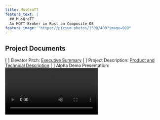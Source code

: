 ```yaml
---
title: MusQraTT
feature_text: |
  ## MusQraTT
  An MQTT Broker in Rust on Composite OS
feature_image: "https://picsum.photos/1300/400?image=989"
---
```


## Project Documents

[ ] Elevator Pitch: [Executive Summary](/docs/Elevator%20Pitch%20Executive%20Summary-2.pdf)
[ ] Project Description: [Product and Technical Description](/docs/Writing%203.pdf)
[ ] Alpha Demo Presentation: <video src="/docs/alphademo.mp4" controls="controls" style="max-width: 730px;"></video>